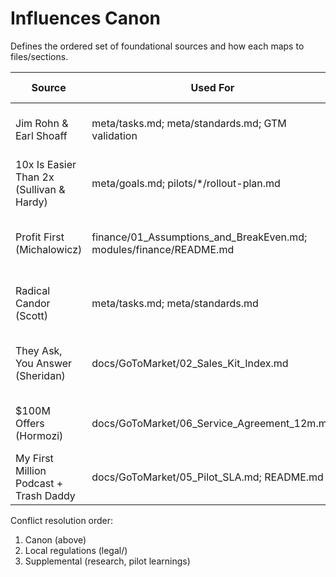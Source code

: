 # Influences Canon

Defines the ordered set of foundational sources and how each maps to files/sections.

| Source | Used For | Non-Negotiables |
|---|---|---|
| Jim Rohn & Earl Shoaff | meta/tasks.md; meta/standards.md; GTM validation | Discipline rituals; personal responsibility; value-first KPIs |
| 10x Is Easier Than 2x (Sullivan & Hardy) | meta/goals.md; pilots/*/rollout-plan.md | Eliminate 80%; define stop-doing lists; 10x scope filters |
| Profit First (Michalowicz) | finance/01_Assumptions_and_BreakEven.md; modules/finance/README.md | Allocation accounts; Cash-first formula; transfer cadence |
| Radical Candor (Scott) | meta/tasks.md; meta/standards.md | Care personally; challenge directly; feedback rituals |
| They Ask, You Answer (Sheridan) | docs/GoToMarket/02_Sales_Kit_Index.md | Big 5 content backlog; transparent objection handling |
| $100M Offers (Hormozi) | docs/GoToMarket/06_Service_Agreement_12m.md | Grand slam offers; guarantees; urgency/scarcity |
| My First Million Podcast + Trash Daddy | docs/GoToMarket/05_Pilot_SLA.md; README.md | Flat-rate clarity; size/volume guides; next-day SLA |

Conflict resolution order:
1. Canon (above)
2. Local regulations (legal/)
3. Supplemental (research, pilot learnings)
